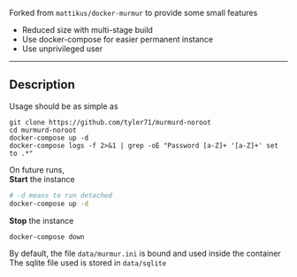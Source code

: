 Forked from `mattikus/docker-murmur` to provide some small features
* Reduced size with multi-stage build
* Use docker-compose for easier permanent instance
* Use unprivileged user
___

## Description
Usage should be as simple as 

```
git clone https://github.com/tyler71/murmurd-noroot
cd murmurd-noroot
docker-compose up -d
docker-compose logs -f 2>&1 | grep -oE "Password [a-Z]+ '[a-Z]+' set to .*"
```

On future runs,  
**Start** the instance
```bash
# -d means to run detached
docker-compose up -d 
```
**Stop** the instance
```bash
docker-compose down
```

By default, the file `data/murmur.ini` is bound and used inside the container  
The sqlite file used is stored in `data/sqlite`
